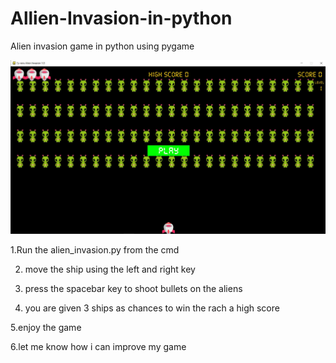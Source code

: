 # Allien-Invasion-in-python
Alien invasion game in python using pygame

![](images/alien_invasion.JPG)


1.Run the alien_invasion.py from the cmd 

2. move the ship using the left and right key

3. press the spacebar key to shoot bullets on the aliens

4. you are given 3 ships as chances to win the rach a high score 

5.enjoy the game

6.let me know how i can improve my game
